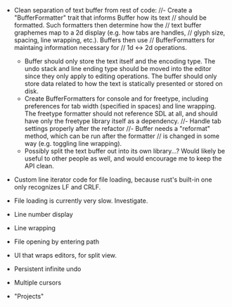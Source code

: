 - Clean separation of text buffer from rest of code:
    //- Create a "BufferFormatter" trait that informs Buffer how its text
    //  should be formatted.  Such formatters then determine how the
    //  text buffer graphemes map to a 2d display (e.g. how tabs are handles,
    //  glyph size, spacing, line wrapping, etc.).  Buffers then use
    //  BufferFormatters for maintaing information necessary for
    //  1d <-> 2d operations.
    - Buffer should only store the text itself and the encoding type.  The
      undo stack and line ending type should be moved into the editor since
      they only apply to editing operations.  The buffer should only store
      data related to how the text is statically presented or stored on
      disk.
    - Create BufferFormatters for console and for freetype, including
      preferences for tab width (specified in spaces) and line wrapping.
      The freetype formatter should not reference SDL at all, and should
      have only the freetype library itself as a dependency.
    //- Handle tab settings properly after the refactor
    //- Buffer needs a "reformat" method, which can be run after the formatter
    //  is changed in some way (e.g. toggling line wrapping).
    - Possibly split the text buffer out into its own library...?  Would
      likely be useful to other people as well, and would encourage me to
      keep the API clean.

- Custom line iterator code for file loading, because rust's built-in one
  only recognizes LF and CRLF.
- File loading is currently very slow.  Investigate.
- Line number display
- Line wrapping
- File opening by entering path
- UI that wraps editors, for split view.
- Persistent infinite undo
- Multiple cursors
- "Projects"

